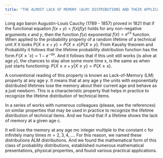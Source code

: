 ```yaml
---
title: "THE ALMOST LACK OF MEMORY (ALM) DISTRIBUTIONS AND THEIR APPLICATIONS"
---
```


Long ago baron Augustin-Louis Cauchy (1789 - 1857) proved in 1821 that if the functional
equation $f(x+y)=f(x)f(y)$ holds for any non-negative arguments $x$ and $y$, then the function
$f(x)$ exponential $f(x)=e^{cx}$ function. When applied to the probability property of a random
lifetime of a technical unit $X$ it looks $P\{X \ge x+y\}= P \{X \ge x\}P\{X \ge y\}$. From Kaushy theorem and
Probability it follows that the lifetime probability distribution function has the form $F \{X \ge' x\}= 1 - e^{-ax}$.
And it follows that if this unit still works (is alive at age $y$), the chances to stay alive
some more time x, is the same as when just starts functioning:
$P\{X \ge x+y | X \ge y \}= P\{X \ge x\}$.

A conventional reading of this property is known as Lack-of-Memory (LM) property at any age
$y$. It means that at any age y the units with exponentially distributed lifetimes lose the
memory about their current age and behave as a just newborn. This is a characteristic
property that helps in practice to recognize the lifetime distribution of technical items.

In a series of works with numerous colleagues (please, see the references) on similar
properties that may be used in practice to recognize the lifetime distribution of technical
items. And we found that if a lifetime shows the lack of memory at a given age c.

It will lose the memory at any age mc integer multiple to the constant c for infinitely many
times $m=2,3, 4,…$. For this reason, we named these distributions ALM distributions. And we
found the mathematical form of this class of probability distributions, established numerous
mathematical presentations, physical properties, and found various practical applications.
